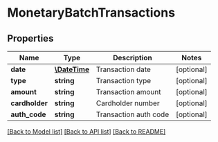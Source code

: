 # MonetaryBatchTransactions

## Properties
Name | Type | Description | Notes
------------ | ------------- | ------------- | -------------
**date** | [**\DateTime**](\DateTime.md) | Transaction date | [optional] 
**type** | **string** | Transaction type | [optional] 
**amount** | **string** | Transaction amount | [optional] 
**cardholder** | **string** | Cardholder number | [optional] 
**auth_code** | **string** | Transaction auth code | [optional] 

[[Back to Model list]](../../README.md#documentation-for-models) [[Back to API list]](../../README.md#documentation-for-api-endpoints) [[Back to README]](../../README.md)

